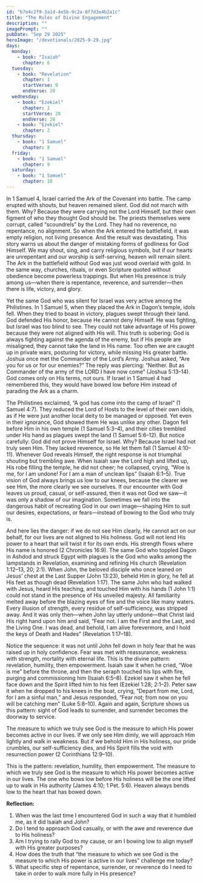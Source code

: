 ```yaml
---
id: "b7e4c2f9-3a1d-4e5b-9c2a-8f7d3e4b2a1c"
title: "The Rules of Divine Engagement"
description: ""
imagePrompt: ""
pubDate: "Sep 29 2025"
heroImage: "/devotionals/2025-9-29.jpg"
days:
  monday:
    - book: "Isaiah"
      chapter: 6
  tuesday:
    - book: "Revelation"
      chapter: 1
      startVerse: 9
      endVerse: 20
  wednesday:
    - book: "Ezekiel"
      chapter: 1
      startVerse: 28
      endVerse: 28
    - book: "Ezekiel"
      chapter: 2
  thursday:
    - book: "1 Samuel"
      chapter: 8
  friday:
    - book: "1 Samuel"
      chapter: 9
  saturday:
    - book: "1 Samuel"
      chapter: 10
---
```

In 1 Samuel 4, Israel carried the Ark of the Covenant into battle. The camp erupted with shouts, but heaven remained silent. God did not march with them. Why? Because they were carrying not the Lord Himself, but their own figment of who they thought God should be. The priests themselves were corrupt, called “scoundrels” by the Lord. They had no reverence, no repentance, no alignment. So when the Ark entered the battlefield, it was empty religion, not living presence. And the result was devastating. This story warns us about the danger of mistaking forms of godliness for God Himself. We may shout, sing, and carry religious symbols, but if our hearts are unrepentant and our worship is self-serving, heaven will remain silent. The Ark in the battlefield without God was just wood overlaid with gold. In the same way, churches, rituals, or even Scripture quoted without obedience become powerless trappings. But when His presence is truly among us—when there is repentance, reverence, and surrender—then there is life, victory, and glory.

Yet the same God who was silent for Israel was very active among the Philistines. In 1 Samuel 5, when they placed the Ark in Dagon’s temple, idols fell. When they tried to boast in victory, plagues swept through their land. God defended His honor, because He cannot deny Himself. He was fighting, but Israel was too blind to see. They could not take advantage of His power because they were not aligned with His will. This truth is sobering: God is always fighting against the agenda of the enemy, but if His people are misaligned, they cannot take the land in His name. Too often we are caught up in private wars, posturing for victory, while missing His greater battle. Joshua once met the Commander of the Lord’s Army. Joshua asked, “Are you for us or for our enemies?” The reply was piercing: “Neither. But as Commander of the army of the LORD I have now come” (Joshua 5:13–14). God comes only on His terms, not ours. If Israel in 1 Samuel 4 had remembered this, they would have bowed low before Him instead of parading the Ark as a charm.

The Philistines exclaimed, “A god has come into the camp of Israel” (1 Samuel 4:7). They reduced the Lord of Hosts to the level of their own idols, as if He were just another local deity to be managed or opposed. Yet even in their ignorance, God showed them He was unlike any other. Dagon fell before Him in his own temple (1 Samuel 5:3–4), and their cities trembled under His hand as plagues swept the land (1 Samuel 5:6–12). But notice carefully: God did not prove Himself for Israel. Why? Because Israel had not truly seen Him. They lacked reverence, so He let them fall (1 Samuel 4:10–11). Whenever God reveals Himself, the right response is not triumphal shouting but trembling awe. When Isaiah saw the Lord high and lifted up, His robe filling the temple, he did not cheer; he collapsed, crying, “Woe is me, for I am undone! For I am a man of unclean lips” (Isaiah 6:1–5). True vision of God always brings us low to our knees, because the clearer we see Him, the more clearly we see ourselves. If our encounter with God leaves us proud, casual, or self-assured, then it was not God we saw—it was only a shadow of our imagination. Sometimes we fall into the dangerous habit of recreating God in our own image—shaping Him to suit our desires, expectations, or fears—instead of bowing to the God who truly is.

And here lies the danger: if we do not see Him clearly, He cannot act on our behalf, for our lives are not aligned to His holiness. God will not lend His power to a heart that will twist it for its own ends. His strength flows where His name is honored (2 Chronicles 16:9). The same God who toppled Dagon in Ashdod and struck Egypt with plagues is the God who walks among the lampstands in Revelation, examining and refining His church (Revelation 1:12–13, 20; 2:1). When John, the beloved disciple who once leaned on Jesus’ chest at the Last Supper (John 13:23), beheld Him in glory, he fell at His feet as though dead (Revelation 1:17). The same John who had walked with Jesus, heard His teaching, and touched Him with his hands (1 John 1:1) could not stand in the presence of His unveiled majesty. All familiarity melted away before the blazing eyes of fire and the voice like many waters. Every illusion of strength, every residue of self-sufficiency, was stripped away. And it was only then—when John lay utterly undone—that Christ laid His right hand upon him and said, “Fear not. I am the First and the Last, and the Living One. I was dead, and behold, I am alive forevermore, and I hold the keys of Death and Hades” (Revelation 1:17–18).

Notice the sequence: it was not until John fell down in holy fear that he was raised up in holy confidence. Fear was met with reassurance, weakness with strength, mortality with eternal life. This is the divine pattern: revelation, humility, then empowerment. Isaiah saw it when he cried, “Woe is me” before the throne, and then the seraph touched his lips with fire, purging and commissioning him (Isaiah 6:5–8). Ezekiel saw it when he fell face down and the Spirit lifted him to his feet (Ezekiel 1:28; 2:1–2). Peter saw it when he dropped to his knees in the boat, crying, “Depart from me, Lord, for I am a sinful man,” and Jesus responded, “Fear not; from now on you will be catching men” (Luke 5:8–10). Again and again, Scripture shows us this pattern: sight of God leads to surrender, and surrender becomes the doorway to service.

The measure to which we truly see God is the measure to which His power becomes active in our lives. If we only see Him dimly, we will approach Him lightly and walk in weakness. But if we behold Him in His holiness, our pride crumbles, our self-sufficiency dies, and His Spirit fills the void with resurrection power (2 Corinthians 12:9–10). 

This is the pattern: revelation, humility, then empowerment. The measure to which we truly see God is the measure to which His power becomes active in our lives. The one who bows low before His holiness will be the one lifted up to walk in His authority (James 4:10; 1 Pet. 5:6). Heaven always bends low to the heart that has bowed down. 

**Reflection:**

1. When was the last time I encountered God in such a way that it humbled me, as it did Isaiah and John?
2. Do I tend to approach God casually, or with the awe and reverence due to His holiness?
3. Am I trying to rally God to my cause, or am I bowing low to align myself with His greater purposes?
4. How does the truth that “the measure to which we see God is the measure to which His power is active in our lives” challenge me today?
5. What specific step of repentance, surrender, or reverence do I need to take in order to walk more fully in His presence?
<br />